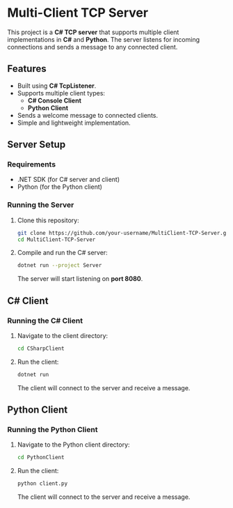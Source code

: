 # Multi-Client TCP Server

This project is a **C# TCP server** that supports multiple client implementations in **C#** and **Python**. The server listens for incoming connections and sends a message to any connected client.

## Features
- Built using **C# TcpListener**.
- Supports multiple client types:
  - **C# Console Client**
  - **Python Client**
- Sends a welcome message to connected clients.
- Simple and lightweight implementation.

## Server Setup
### Requirements
- .NET SDK (for C# server and client)
- Python (for the Python client)

### Running the Server
1. Clone this repository:
   ```sh
   git clone https://github.com/your-username/MultiClient-TCP-Server.git
   cd MultiClient-TCP-Server
   ```
2. Compile and run the C# server:
   ```sh
   dotnet run --project Server
   ```
   The server will start listening on **port 8080**.

## C# Client
### Running the C# Client
1. Navigate to the client directory:
   ```sh
   cd CSharpClient
   ```
2. Run the client:
   ```sh
   dotnet run
   ```
   The client will connect to the server and receive a message.

## Python Client
### Running the Python Client
1. Navigate to the Python client directory:
   ```sh
   cd PythonClient
   ```
2. Run the client:
   ```sh
   python client.py
   ```
   The client will connect to the server and receive a message.


